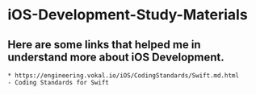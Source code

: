# iOS-Development-Study-Materials

## Here are some links that helped me in understand more about iOS Development.

    * https://engineering.vokal.io/iOS/CodingStandards/Swift.md.html
    - Coding Standards for Swift
